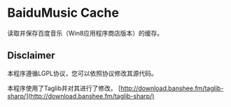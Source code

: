 # BaiduMusic Cache
读取并保存百度音乐（Win8应用程序商店版本）的缓存。

## Disclaimer
本程序遵循LGPL协议，您可以依照协议修改其源代码。

本程序使用了Taglib并对其进行了修改。
[http://download.banshee.fm/taglib-sharp/](http://download.banshee.fm/taglib-sharp/)

